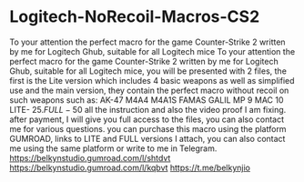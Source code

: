 # Logitech-NoRecoil-Macros-CS2
To your attention the perfect macro for the game Counter-Strike 2 written by me for Logitech Ghub, suitable for all Logitech mice
To your attention the perfect macro for the game Counter-Strike 2 written by me for Logitech Ghub, suitable for all Logitech mice, you will be presented with 2 files, the first is the Lite version which includes 4 basic weapons as well as simplified use and the main version, they contain the perfect macro without recoil on such weapons 
such as: 
AK-47
M4A4
M4A1S
FAMAS
GALIL
MP 9
MAC 10
LITE- 25$. FULL-50$
all the instruction and also the video proof I am fixing.
after payment, I will give you full access to the files, you can also contact me for various questions.
you can purchase this macro using the platform GUMROAD, links to LITE and FULL versions I attach, you can also contact me using the same platform or write to me in Telegram.
https://belkynstudio.gumroad.com/l/shtdvt
https://belkynstudio.gumroad.com/l/kqbvt
https://t.me/belkynjio
